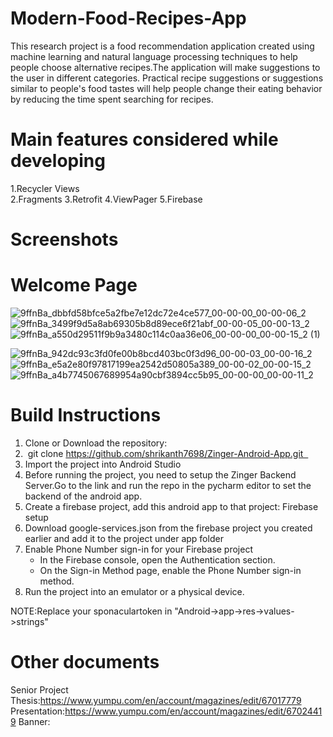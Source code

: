 # Modern-Food-Recipes-App
This research project is a food recommendation application created using machine learning and natural language processing techniques to help people choose alternative recipes.The application will make suggestions to the user in different categories. Practical recipe suggestions or suggestions similar to people's food tastes will help people change their eating behavior by reducing the time spent searching for recipes.



#  Main features considered while developing
1.Recycler Views                                                  
2.Fragments
3.Retrofit
4.ViewPager
5.Firebase

# Screenshots
# Welcome Page
![9ffnBa_dbbfd58bfce5a2fbe7e12dc72e4ce577_00-00-00_00-00-06_2](https://user-images.githubusercontent.com/43795927/176046935-d348ba34-765b-4679-a4bc-48c2db95e86c.gif)![9ffnBa_3499f9d5a8ab69305b8d89ece6f21abf_00-00-05_00-00-13_2](https://user-images.githubusercontent.com/43795927/176048131-90a63096-578c-4f19-b443-d7b0d1782371.gif)![9ffnBa_a550d29511f9b9a3480c114c0aa36e06_00-00-00_00-00-15_2 (1)](https://user-images.githubusercontent.com/43795927/176050222-27d58e07-b3eb-4e30-a6ac-49c0be7946c2.gif)

![9ffnBa_942dc93c3fd0fe00b8bcd403bc0f3d96_00-00-03_00-00-16_2](https://user-images.githubusercontent.com/43795927/176051247-5ff4e4b1-f258-4497-bd3e-ea8c6551d9b1.gif)![9ffnBa_e5a2e80f97817199ea2542d50805a389_00-00-02_00-00-15_2](https://user-images.githubusercontent.com/43795927/176051753-6619e995-7b2a-4ccc-b258-72e09efa9e21.gif)
![9ffnBa_a4b7745067689954a90cbf3894cc5b95_00-00-00_00-00-11_2](https://user-images.githubusercontent.com/43795927/176052039-af0e279b-0605-483a-9b53-0a54b1a3721a.gif)

# Build Instructions
1. Clone or Download the repository:
2.  git clone https://github.com/shrikanth7698/Zinger-Android-App.git  
3. Import the project into Android Studio 
4. Before running the project, you need to setup the Zinger Backend Server.Go to the link and run the repo in the pycharm editor to set the backend of the android app.
5. Create a firebase project, add this android app to that project: Firebase setup 
6. Download google-services.json from the firebase project you created earlier and add it to the project under app folder 
7. Enable Phone Number sign-in for your Firebase project
    * In the Firebase console, open the Authentication section. 
    * On the Sign-in Method page, enable the Phone Number sign-in method. 
8. Run the project into an emulator or a physical device. 

NOTE:Replace your sponaculartoken in "Android->app->res->values->strings"

# Other documents
Senior Project Thesis:https://www.yumpu.com/en/account/magazines/edit/67017779
Presentation:https://www.yumpu.com/en/account/magazines/edit/67024419
Banner:

